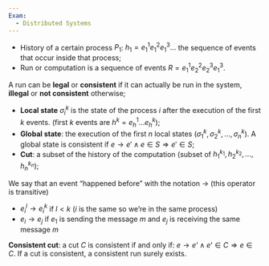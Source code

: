 ```yaml
---
Exam:
  - Distributed Systems
---
```

- History of a certain process $P_1$: $h_1 = e_1^1 e_1^2 e_1^3...$ the sequence of events that occur inside that process;
- Run or computation is a sequence of events $R = e_1^1 e_2^2 e_2^3 e_1^3$.

A run can be **legal** or **consistent** if it can actually be run in the system, **illegal** or **not consistent** otherwise;
- **Local state** $\sigma_i^k$ is the state of the process $i$ after the execution of the first $k$ events. (first $k$ events are $h^k = e_h^1…e_h^k$);
- **Global state**: the execution of the first $n$ local states ($\sigma_1^k, \sigma_2^k, …, \sigma_n^k$). A global state is consistent if $e \rightarrow e' \land e \in S \Rightarrow e' \in S$;
- **Cut**: a subset of the history of the computation (subset of $h_1^{k_1}, h_2^{k_2}, …, h_n^{k_n}$);

We say that an event “happened before” with the notation $→$ (this operator is transitive)

- $e_i^l → e_i^k$ if $l<k$ ($i$ is the same so we’re in the same process)
- $e_i → e_j$ if $e_1$ is sending the message $m$ and $e_j$ is receiving the same message $m$

**Consistent cut**: a cut $C$ is consistent if and only if: $e→e’ \land e’ \in C ⇒ e\in C$. If a cut is consistent, a consistent run surely exists. 